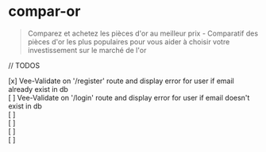 # compar-or

> Comparez et achetez les pièces d'or au meilleur prix - Comparatif des pièces d'or les plus populaires pour vous aider à choisir votre investissement sur le marché de l'or

// TODOS

[x] Vee-Validate on '/register' route and display error for user if email already exist in db  
[ ] Vee-Validate on '/login' route and display error for user if email doesn't exist in db  
[ ]   
[ ]  
[ ]  
[ ]  
